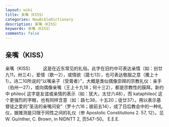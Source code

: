 ```yaml
---
layout: wiki
title: 亲嘴（KISS）
categories: NewBibleDictionary
description: 亲嘴（KISS）
keywords: 亲嘴（KISS）
comments: false
---
```


## 亲嘴（KISS）



亲嘴（KISS）
　　这是在近东常见的礼俗。此字在旧约中可表达亲情（如：创廿九11，卅三4），爱情（歌一2），或情欲（箴七13），也可表达敬服之意（撒上十1）。诗二10所说的“以嘴亲子（受膏者）”，大概是类似偶像崇拜的宗教礼仪：亲手（伯卅一27），或向偶像亲嘴（王上十九18；何十三2），都是宗教性的膜拜。新约中 phileo{ 这字是友谊或亲情的表示（如：犹大，太廿六48），而 kataphileo{ 这个更强烈的字眼，也有同样含意（如：路七38，十五20；徒廿37）。用以表示基督徒之爱的“圣洁的亲嘴问安”（罗十六16；彼前五14），成了日后教会中的一种礼仪，据推测是只限于同性之间的礼仪（参 Apostolic Constitutions 2. 57, 12）。见 W. Gu/nther, C. Brown, in NIDNTT 2, 页547-50。
E.E.E.




